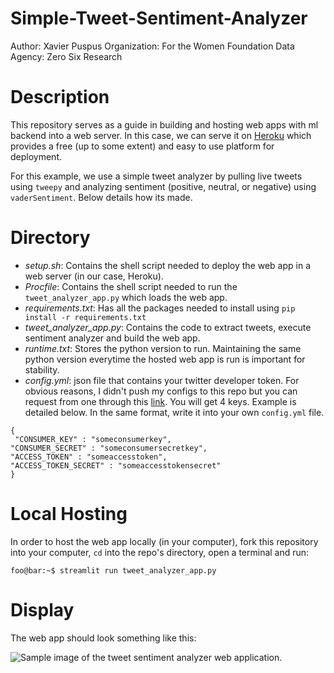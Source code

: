# Simple-Tweet-Sentiment-Analyzer
Author: Xavier Puspus
Organization: For the Women Foundation
Data Agency: Zero Six Research

# Description

This repository serves as a guide in building and hosting web apps with ml backend into a web server. In this case, we can serve it on [Heroku](heroku.com) which provides a free (up to some extent) and easy to use platform for deployment.

For this example, we use a simple tweet analyzer by pulling live tweets using `tweepy` and analyzing sentiment (positive, neutral, or negative) using `vaderSentiment`. Below details how its made.

# Directory

- *setup.sh*: Contains the shell script needed to deploy the web app in a web server (in our case, Heroku).
- *Procfile*: Contains the shell script needed to run the `tweet_analyzer_app.py` which loads the web app.
- *requirements.txt*: Has all the packages needed to install using `pip install -r requirements.txt`
- *tweet_analyzer_app.py*: Contains the code to extract tweets, execute sentiment analyzer and build the web app.
- *runtime.txt*: Stores the python version to run. Maintaining the same python version everytime the hosted web app is run is important for stability.
- *config.yml*: json file that contains your twitter developer token. For obvious reasons, I didn't push my configs to this repo but you can request from one through this [link](https://developer.twitter.com/en/apply-for-access.html). You will get 4 keys. Example is detailed below. In the same format, write it into your own `config.yml` file.

```
{
 "CONSUMER_KEY" : "someconsumerkey",
"CONSUMER_SECRET" : "someconsumersecretkey",
"ACCESS_TOKEN" : "someaccesstoken",
"ACCESS_TOKEN_SECRET" : "someaccesstokensecret"
}
```

# Local Hosting

In order to host the web app locally (in your computer), fork this repository into your computer, `cd` into the repo's directory, open a terminal and run:

```console
foo@bar:~$ streamlit run tweet_analyzer_app.py
```

# Display

The web app should look something like this:

![Sample image of the tweet sentiment analyzer web application.](sample_image.png)
